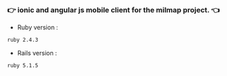 ### :point_right: ionic and angular js mobile client for the milmap project. :point_left:


* Ruby version : 

```bash
ruby 2.4.3
```

* Rails version : 
```bash
ruby 5.1.5
```